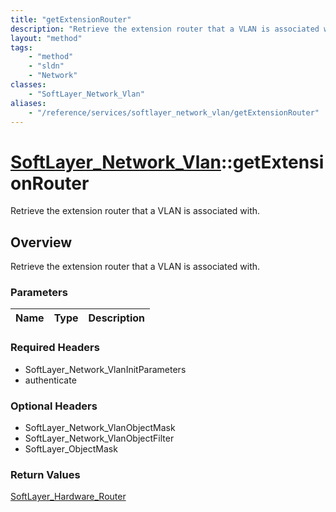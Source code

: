 ```yaml
---
title: "getExtensionRouter"
description: "Retrieve the extension router that a VLAN is associated with."
layout: "method"
tags:
    - "method"
    - "sldn"
    - "Network"
classes:
    - "SoftLayer_Network_Vlan"
aliases:
    - "/reference/services/softlayer_network_vlan/getExtensionRouter"
---
```

# [SoftLayer_Network_Vlan](/reference/services/SoftLayer_Network_Vlan)::getExtensionRouter

Retrieve the extension router that a VLAN is associated with.


## Overview 
Retrieve the extension router that a VLAN is associated with.

### Parameters 
|Name | Type | Description |
| --- | --- | --- |


### Required Headers
* SoftLayer_Network_VlanInitParameters
* authenticate

### Optional Headers
* SoftLayer_Network_VlanObjectMask
* SoftLayer_Network_VlanObjectFilter
* SoftLayer_ObjectMask

### Return Values
<a href='/reference/datatypes/SoftLayer_Hardware_Router'>SoftLayer_Hardware_Router </a>

